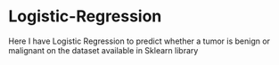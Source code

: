 # Logistic-Regression

Here I have Logistic Regression to predict whether a tumor is benign or malignant on the dataset available in Sklearn library
